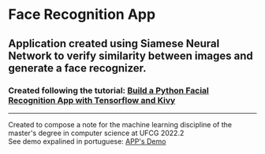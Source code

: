 # Face Recognition App

Application created using Siamese Neural Network to verify similarity between images and generate a face recognizer.
-------------

### Created following the tutorial: [Build a Python Facial Recognition App with Tensorflow and Kivy](https://www.youtube.com/watch?v=LKispFFQ5GU)

-------------
Created to compose a note for the machine learning discipline of the master's degree in computer science at UFCG 2022.2  
See demo expalined in portuguese: [APP's Demo](https://drive.google.com/file/d/1bxQueLTobd2mwPEdKVmkMvRM1sYWi4WY/view?usp=sharing)

